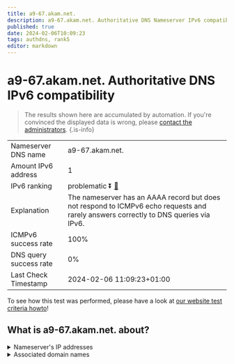 ```yaml
---
title: a9-67.akam.net.
description: a9-67.akam.net. Authoritative DNS Nameserver IPv6 compatibility
published: true
date: 2024-02-06T10:09:23
tags: authdns, rank5
editor: markdown
---
```


# a9-67.akam.net. Authoritative DNS IPv6 compatibility

> The results shown here are accumulated by automation. If you're convinced the displayed data is wrong, please [contact the administrators](/howto/chat). 
{.is-info}




|   |   |
| - | - |
| Nameserver DNS name | a9-67.akam.net.
| Amount IPv6 address | 1
| IPv6 ranking | problematic :arrow_double_down: [🔗](/howto/ranking) |
| Explanation | The nameserver has an AAAA record but does not respond to ICMPv6 echo requests and rarely answers correctly to DNS queries via IPv6. |
| ICMPv6 success rate | 100%|
| DNS query success rate | 0% |
| Last Check Timestamp | 2024-02-06 11:09:23+01:00 |

To see how this test was performed, please have a look at [our website test criteria howto](/howto/testcriteria/authdns)!


## What is a9-67.akam.net. about?




<details>
<summary>Nameserver's IP addresses</summary>

2a02:26f0:117::43

</details>



<details>
<summary>Associated domain names</summary>

tesla.com

www.sc.com

www.teradata.com

</details>
